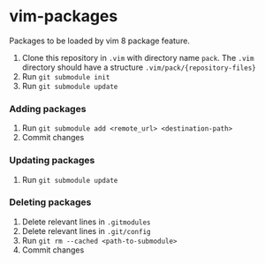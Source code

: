 # vim-packages

Packages to be loaded by vim 8 package feature.

1. Clone this repository in `.vim` with directory name `pack`. The `.vim` directory should have a structure `.vim/pack/{repository-files}`
2. Run `git submodule init`
3. Run `git submodule update`

### Adding packages

1. Run `git submodule add <remote_url> <destination-path>`
2. Commit changes

### Updating packages

1. Run `git submodule update`

### Deleting packages

1. Delete relevant lines in `.gitmodules`
2. Delete relevant lines in `.git/config`
3. Run `git rm --cached <path-to-submodule>`
4. Commit changes

